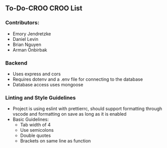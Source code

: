 ## To-Do-CROO CROO List
### Contributors:
- Emory Jendretzke
- Daniel Levin
- Brian Nguyen
- Arman Onbirbak

### Backend
- Uses express and cors
- Requires dotenv and a .env file for connecting to the database
- Database access uses mongoose

### Linting and Style Guidelines
- Project is using eslint with prettierrc, should support formatting through vscode and formatting on save as long as it is enabled
- Basic Guidelines:
    - Tab width of 4
    - Use semicolons	
    - Double quotes
    - Brackets on same line as function 

